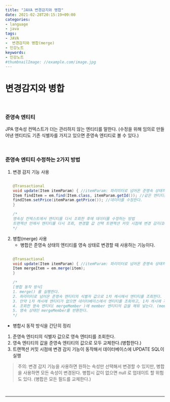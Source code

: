 ```yaml
---
title: "JAVA 변경감지와 병합"
date: 2021-02-28T20:15:19+09:00
categories:
- language
- java
tags:
- JAVA
-  변경감지와 병합(merge)
- 인강노트
keywords:
- 인강노트
#thumbnailImage: //example.com/image.jpg
---
```


<!--more-->
# 변경감지와 병합

&nbsp;


### 준영속 엔티티
JPA 영속성 컨텍스트가 더는 관리하지 않는 엔티티를 말한다. (수정을 위해 임의로 만들어낸 엔티티도 기존 식별자를 가지고 있으면 준영속 엔티티로 볼 수 있다.)

&nbsp;

### 준영속 엔티티 수정하는 2가지 방법
1. 변경 감지 기능 사용
    ```java

    @Transactional
    void update(Item itemParam) { //itemParam: 파리미터로 넘어온 준영속 상태의 엔티티
    Item findItem = em.find(Item.class, itemParam.getId()); //같은 엔티티를 조회한다.
    findItem.setPrice(itemParam.getPrice()); //데이터를 수정한다.
    }

    /*
    영속성 컨텍스트에서 엔티티를 다시 조회한 후에 데이터를 수정하는 방법
    트랜잭션 안에서 엔티티를 다시 조회, 변경할 값 선택 트랜잭션 커밋 시점에 변경 감지(Dirty Checking)이 동작해서 데이터베이스에 UPDATE SQL 실행
    */
    ```
2. 병합(merge) 사용
    - 병합은 준영속 상태의 엔티티를 영속 상태로 변경할 때 사용하는 기능이다.
    ```java

    @Transactional
    void update(Item itemParam) { //itemParam: 파리미터로 넘어온 준영속 상태의 엔티티
    Item mergeItem = em.merge(item);
    }

    /*
    [병합 동작 방식]
    1. merge() 를 실행한다.
    2. 파라미터로 넘어온 준영속 엔티티의 식별자 값으로 1차 캐시에서 엔티티를 조회한다.
    3. 만약 1차 캐시에 엔티티가 없으면 데이터베이스에서 엔티티를 조회하고, 1차 캐시에 저장한다.
    4. 조회한 영속 엔티티( mergeMember )에 member 엔티티의 값을 채워 넣는다. (member 엔티티의 모든 값을 mergeMember에 밀어 넣는다. 이때 mergeMember의 “회원1”이라는 이름이 “회원명변경”으로 바뀐다.)
    5. 영속 상태인 mergeMember를 반환한다.
    */

    ```
- 병합시 동작 방식을 간단히 정리
1. 준영속 엔티티의 식별자 값으로 영속 엔티티를 조회한다.
2. 영속 엔티티의 값을 준영속 엔티티의 값으로 모두 교체한다.(병합한다.)
3. 트랜잭션 커밋 시점에 변경 감지 기능이 동작해서 데이터베이스에 UPDATE SQL이 실행


> 주의: 변경 감지 기능을 사용하면 원하는 속성만 선택해서 변경할 수 있지만, 병합을 사용하면 모든 속성이 변경된다. 병합시 값이 없으면 null 로 업데이트 할 위험도 있다. (병합은 모든 필드를 교체한다.)

&nbsp;


-----